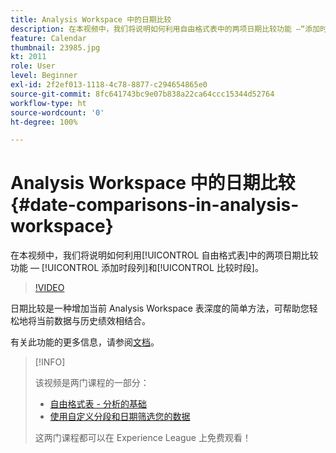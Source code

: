 ```yaml
---
title: Analysis Workspace 中的日期比较
description: 在本视频中，我们将说明如何利用自由格式表中的两项日期比较功能 —“添加时段列”和“比较时段”。
feature: Calendar
thumbnail: 23985.jpg
kt: 2011
role: User
level: Beginner
exl-id: 2f2ef013-1118-4c78-8877-c294654865e0
source-git-commit: 8fc641743bc9e07b838a22ca64ccc15344d52764
workflow-type: ht
source-wordcount: '0'
ht-degree: 100%

---
```


# Analysis Workspace 中的日期比较 {#date-comparisons-in-analysis-workspace}

在本视频中，我们将说明如何利用[!UICONTROL 自由格式表]中的两项日期比较功能 — [!UICONTROL 添加时段列]和[!UICONTROL 比较时段]。

>[!VIDEO](https://video.tv.adobe.com/v/23985/?quality=12&learn=on)

日期比较是一种增加当前 Analysis Workspace 表深度的简单方法，可帮助您轻松地将当前数据与历史绩效相结合。

有关此功能的更多信息，请参阅[文档](https://experienceleague.adobe.com/docs/analytics/analyze/analysis-workspace/components/calendar-date-ranges/time-comparison.html?lang=zh-Hans)。

>[!INFO]
>
> 该视频是两门课程的一部分：
>
> * [自由格式表 - 分析的基础](https://experienceleague.adobe.com/?recommended=Analytics-U-1-2020.3)
> * [使用自定义分段和日期筛选您的数据](https://experienceleague.adobe.com/?recommended=Analytics-U-1-2021.1.filterdata)
>
> 这两门课程都可以在 Experience League 上免费观看！
